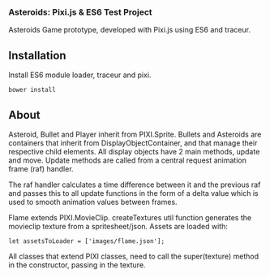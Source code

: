 ### Asteroids: Pixi.js & ES6 Test Project

Asteroids Game prototype, developed with Pixi.js using ES6 and traceur.


## Installation

Install ES6 module loader, traceur and pixi.

    bower install

## About

Asteroid, Bullet and Player inherit from PIXI.Sprite.
Bullets and Asteroids are containers that inherit from DisplayObjectContainer, and that manage their respective child elements.
All display objects have 2 main methods, update and move. Update methods are called
from a central request animation frame (raf) handler.

The raf handler calculates a time difference between it and the previous raf and passes
this to all update functions in the form of a delta value which is used to
smooth animation values between frames.

Flame extends PIXI.MovieClip. createTextures util function generates the movieclip
texture from a spritesheet/json. Assets are loaded with:

    let assetsToLoader = ['images/flame.json'];

All classes that extend PIXI classes, need to call the super(texture) method in the constructor,
passing in the texture.